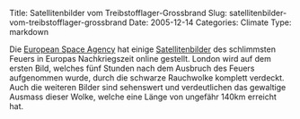 Title: Satellitenbilder vom Treibstofflager-Grossbrand
Slug: satellitenbilder-vom-treibstofflager-grossbrand
Date: 2005-12-14
Categories: Climate
Type: markdown

Die [European Space Agency](http://www.esa.int/) hat einige [Satellitenbilder](http://www.esa.int/esaEO/SEMTBYVLWFE_planet_0.html) des schlimmsten Feuers in Europas Nachkriegszeit online gestellt. London wird auf dem ersten Bild, welches fünf Stunden nach dem Ausbruch des Feuers aufgenommen wurde, durch die schwarze Rauchwolke komplett verdeckt. Auch die weiteren Bilder sind sehenswert und verdeutlichen das gewaltige Ausmass dieser Wolke, welche eine Länge von ungefähr 140km erreicht hat.
